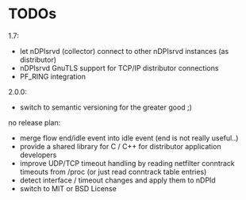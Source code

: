 # TODOs

1.7:

 * let nDPIsrvd (collector) connect to other nDPIsrvd instances (as distributor)
 * nDPIsrvd GnuTLS support for TCP/IP distributor connections
 * PF\_RING integration

2.0.0:

 * switch to semantic versioning for the greater good ;)

no release plan:

 * merge flow end/idle event into idle event (end is not really useful..)
 * provide a shared library for C / C++ for distributor application developers
 * improve UDP/TCP timeout handling by reading netfilter conntrack timeouts from /proc (or just read conntrack table entries)
 * detect interface / timeout changes and apply them to nDPId
 * switch to MIT or BSD License
